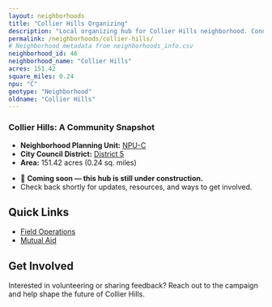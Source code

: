 ```yaml
---
layout: neighborhoods
title: "Collier Hills Organizing"
description: "Local organizing hub for Collier Hills neighborhood. Connect with field operations, mutual aid, and community organizing efforts."
permalink: /neighborhoods/collier-hills/
# Neighborhood metadata from neighborhoods_info.csv
neighborhood_id: 46
neighborhood_name: "Collier Hills"
acres: 151.42
square_miles: 0.24
npu: "C"
geotype: "Neighborhood"
oldname: "Collier Hills"
---
```


### **Collier Hills: A Community Snapshot**

  * **Neighborhood Planning Unit:** [NPU-C](https://www.atlantaga.gov/government/departments/city-planning/neighborhood-planning-units/neighborhood-and-npu-contacts)
  * **City Council District:** [District 5](https://citycouncil.atlantaga.gov/council-members/antonio-lewis)
  * **Area:** 151.42 acres (0.24 sq. miles)

- 🚧 **Coming soon — this hub is still under construction.**
- Check back shortly for updates, resources, and ways to get involved.

## Quick Links

- [Field Operations](./field-ops/)
- [Mutual Aid](./mutual-aid/)

## Get Involved

Interested in volunteering or sharing feedback? Reach out to the campaign and help shape the future of Collier Hills.

